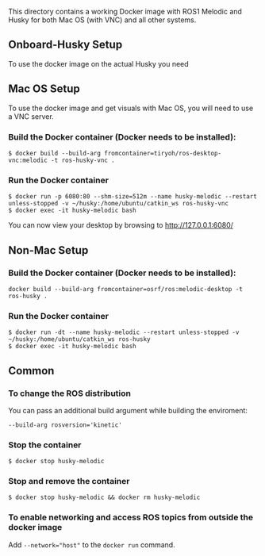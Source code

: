 This directory contains a working Docker image with ROS1 Melodic and Husky for both Mac OS (with VNC) and all other systems.

## Onboard-Husky Setup
To use the docker image on the actual Husky you need 

## Mac OS Setup

To use the docker image and get visuals with Mac OS, you will need to use a VNC server.

### Build the Docker container (Docker needs to be installed):

```
$ docker build --build-arg fromcontainer=tiryoh/ros-desktop-vnc:melodic -t ros-husky-vnc .
```

### Run the Docker container

```
$ docker run -p 6080:80 --shm-size=512m --name husky-melodic --restart unless-stopped -v ~/husky:/home/ubuntu/catkin_ws ros-husky-vnc
$ docker exec -it husky-melodic bash
```

You can now view your desktop by browsing to http://127.0.0.1:6080/

## Non-Mac Setup

### Build the Docker container (Docker needs to be installed):

```
docker build --build-arg fromcontainer=osrf/ros:melodic-desktop -t ros-husky .
```

### Run the Docker container

```
$ docker run -dt --name husky-melodic --restart unless-stopped -v ~/husky:/home/ubuntu/catkin_ws ros-husky
$ docker exec -it husky-melodic bash
```

## Common

### To change the ROS distribution

You can pass an additional build argument while building the enviroment:

```
--build-arg rosversion='kinetic'
```

### Stop the container

```
$ docker stop husky-melodic
```

### Stop and remove the container

```
$ docker stop husky-melodic && docker rm husky-melodic
```

### To enable networking and access ROS topics from outside the docker image

Add `--network="host"` to the `docker run` command.
